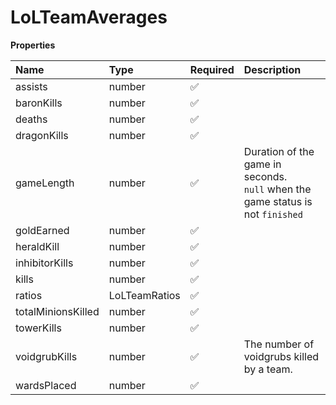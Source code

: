 # LoLTeamAverages

**Properties**

| Name               | Type          | Required | Description                                                                         |
| :----------------- | :------------ | :------- | :---------------------------------------------------------------------------------- |
| assists            | number        | ✅       |                                                                                     |
| baronKills         | number        | ✅       |                                                                                     |
| deaths             | number        | ✅       |                                                                                     |
| dragonKills        | number        | ✅       |                                                                                     |
| gameLength         | number        | ✅       | Duration of the game in seconds. <br/>`null` when the game status is not `finished` |
| goldEarned         | number        | ✅       |                                                                                     |
| heraldKill         | number        | ✅       |                                                                                     |
| inhibitorKills     | number        | ✅       |                                                                                     |
| kills              | number        | ✅       |                                                                                     |
| ratios             | LoLTeamRatios | ✅       |                                                                                     |
| totalMinionsKilled | number        | ✅       |                                                                                     |
| towerKills         | number        | ✅       |                                                                                     |
| voidgrubKills      | number        | ✅       | The number of voidgrubs killed by a team.                                           |
| wardsPlaced        | number        | ✅       |                                                                                     |

<!-- This file was generated by liblab | https://liblab.com/ -->
